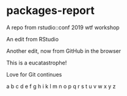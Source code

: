 # packages-report
A repo from rstudio::conf 2019 wtf workshop

An edit from RStudio

Another edit, now from GitHub in the browser

This is a eucatastrophe!

Love for Git continues

a b c d e f g h i k l m n o p q r s t u v w x y z